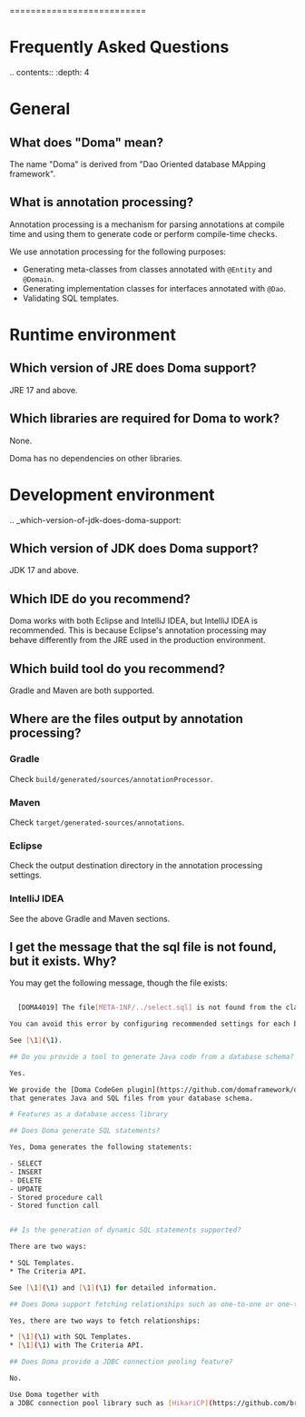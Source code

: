 ==========================
# Frequently Asked Questions

.. contents::
   :depth: 4

# General

## What does "Doma" mean?

The name "Doma" is derived from "Dao Oriented database MApping framework".

## What is annotation processing?

Annotation processing is a mechanism for parsing annotations 
at compile time and using them to generate code or perform compile-time checks.

We use annotation processing for the following purposes:

- Generating meta-classes from classes annotated with `@Entity` and `@Domain`.
- Generating implementation classes for interfaces annotated with `@Dao`.
- Validating SQL templates.

# Runtime environment

## Which version of JRE does Doma support?

JRE 17 and above.

## Which libraries are required for Doma to work?

None.

Doma has no dependencies on other libraries.

# Development environment

.. _which-version-of-jdk-does-doma-support:

## Which version of JDK does Doma support?

JDK 17 and above.

## Which IDE do you recommend?

Doma works with both Eclipse and IntelliJ IDEA, but IntelliJ IDEA is recommended. 
This is because Eclipse's annotation processing may behave differently from the JRE used in the production environment.

## Which build tool do you recommend?

Gradle and Maven are both supported.

## Where are the files output by annotation processing?

### Gradle

Check `build/generated/sources/annotationProcessor`.

### Maven

Check `target/generated-sources/annotations`.

### Eclipse

Check the output destination directory in the annotation processing settings.

### IntelliJ IDEA

See the above Gradle and Maven sections.

## I get the message that the sql file is not found, but it exists. Why?

You may get the following message, though the file exists:

```sh

  [DOMA4019] The file[META-INF/../select.sql] is not found from the classpath

You can avoid this error by configuring recommended settings for each build tool and IDE.

See [\1](\1).

## Do you provide a tool to generate Java code from a database schema?

Yes.

We provide the [Doma CodeGen plugin](https://github.com/domaframework/doma-codegen-plugin)
that generates Java and SQL files from your database schema.

# Features as a database access library

## Does Doma generate SQL statements?

Yes, Doma generates the following statements:

- SELECT
- INSERT
- DELETE
- UPDATE
- Stored procedure call
- Stored function call


## Is the generation of dynamic SQL statements supported?

There are two ways:

* SQL Templates.
* The Criteria API.

See [\1](\1) and [\1](\1) for detailed information.

## Does Doma support fetching relationships such as one-to-one or one-to-many?

Yes, there are two ways to fetch relationships:

* [\1](\1) with SQL Templates.
* [\1](\1) with The Criteria API.

## Does Doma provide a JDBC connection pooling feature?

No.

Use Doma together with
a JDBC connection pool library such as [HikariCP](https://github.com/brettwooldridge/HikariCP).
